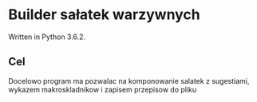 # Builder sałatek warzywnych
Written in Python 3.6.2.


## Cel

Docelowo program ma pozwalac na komponowanie salatek z sugestiami, wykazem makroskladnikow i zapisem przepisow do pliku
